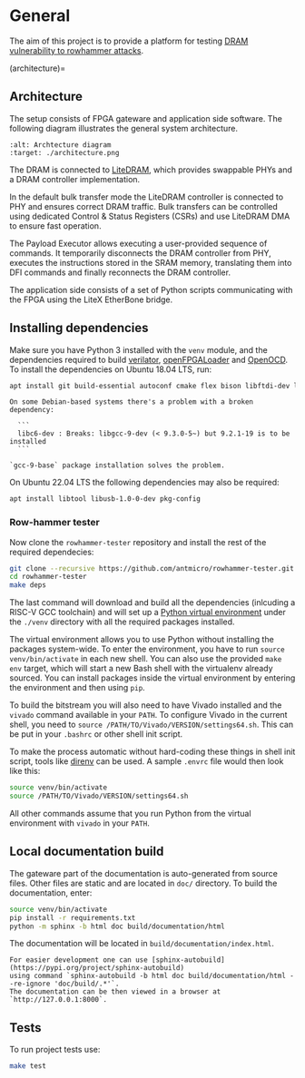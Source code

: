 # General

The aim of this project is to provide a platform for testing [DRAM vulnerability to rowhammer attacks](https://users.ece.cmu.edu/~yoonguk/papers/kim-isca14.pdf).

(architecture)=
## Architecture

The setup consists of FPGA gateware and application side software.
The following diagram illustrates the general system architecture.

```{image} ./architecture.png
:alt: Archtecture diagram
:target: ./architecture.png
```

The DRAM is connected to [LiteDRAM](https://github.com/enjoy-digital/litedram), which provides swappable PHYs and a DRAM controller implementation.

In the default bulk transfer mode the LiteDRAM controller is connected to PHY and ensures correct DRAM traffic.
Bulk transfers can be controlled using dedicated Control & Status Registers (CSRs) and use LiteDRAM DMA to ensure fast operation.

The Payload Executor allows executing a user-provided sequence of commands.
It temporarily disconnects the DRAM controller from PHY, executes the instructions stored in the SRAM memory,
translating them into DFI commands and finally reconnects the DRAM controller.

The application side consists of a set of Python scripts communicating with the FPGA using the LiteX EtherBone bridge.

## Installing dependencies

Make sure you have Python 3 installed with the `venv` module, and the dependencies required to build
[verilator](https://github.com/verilator/verilator), [openFPGALoader](https://github.com/trabucayre/openFPGALoader)
and [OpenOCD](https://github.com/openocd-org/openocd).
To install the dependencies on Ubuntu 18.04 LTS, run:

```sh
apt install git build-essential autoconf cmake flex bison libftdi-dev libjson-c-dev libevent-dev libtinfo-dev uml-utilities python3 python3-venv python3-wheel protobuf-compiler libcairo2 libftdi1-2 libftdi1-dev libhidapi-hidraw0 libhidapi-dev libudev-dev pkg-config tree zlib1g-dev
```

````{note}
On some Debian-based systems there's a problem with a broken dependency:

  ```
  libc6-dev : Breaks: libgcc-9-dev (< 9.3.0-5~) but 9.2.1-19 is to be installed
  ```

`gcc-9-base` package installation solves the problem.
````

On Ubuntu 22.04 LTS the following dependencies may also be required:

```sh
apt install libtool libusb-1.0-0-dev pkg-config
```

### Row-hammer tester

Now clone the `rowhammer-tester` repository and install the rest of the required dependecies:

```sh
git clone --recursive https://github.com/antmicro/rowhammer-tester.git
cd rowhammer-tester
make deps
```

The last command will download and build all the dependencies (inlcuding a RISC-V GCC toolchain)
and will set up a [Python virtual environment](https://docs.python.org/3/library/venv.html) under
the `./venv` directory with all the required packages installed.

The virtual environment allows you to use Python without installing the packages system-wide.
To enter the environment, you have to run `source venv/bin/activate` in each new shell.
You can also use the provided `make env` target, which will start a new Bash shell with the virtualenv already sourced.
You can install packages inside the virtual environment by entering the environment and then using `pip`.

To build the bitstream you will also need to have Vivado installed and the `vivado` command available in your `PATH`.
To configure Vivado in the current shell, you need to `source /PATH/TO/Vivado/VERSION/settings64.sh`.
This can be put in your `.bashrc` or other shell init script.

To make the process automatic without hard-coding these things in shell init script,
tools like [direnv](https://github.com/direnv/direnv) can be used. A sample `.envrc` file would then look like this:

```sh
source venv/bin/activate
source /PATH/TO/Vivado/VERSION/settings64.sh
```

All other commands assume that you run Python from the virtual environment with `vivado` in your `PATH`.

## Local documentation build

The gateware part of the documentation is auto-generated from source files.
Other files are static and are located in `doc/` directory.
To build the documentation, enter:

```sh
source venv/bin/activate
pip install -r requirements.txt
python -m sphinx -b html doc build/documentation/html
```

The documentation will be located in `build/documentation/index.html`.

```{note}
For easier development one can use [sphinx-autobuild](https://pypi.org/project/sphinx-autobuild)
using command `sphinx-autobuild -b html doc build/documentation/html --re-ignore 'doc/build/.*'`.
The documentation can be then viewed in a browser at `http://127.0.0.1:8000`.
```

## Tests

To run project tests use:

```sh
make test
```
